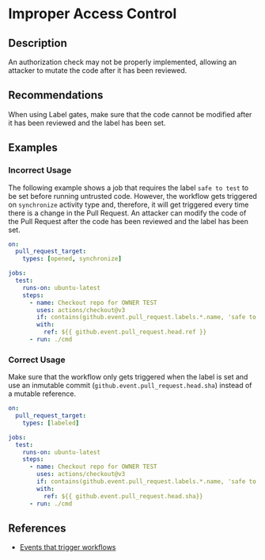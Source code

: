 # Improper Access Control

## Description

An authorization check may not be properly implemented, allowing an attacker to mutate the code after it has been reviewed.

## Recommendations

When using Label gates, make sure that the code cannot be modified after it has been reviewed and the label has been set.

## Examples

### Incorrect Usage

The following example shows a job that requires the label `safe to test` to be set before running untrusted code. However, the workflow gets triggered on `synchronize` activity type and, therefore, it will get triggered every time there is a change in the Pull Request. An attacker can modify the code of the Pull Request after the code has been reviewed and the label has been set.

```yaml
on:
  pull_request_target:
    types: [opened, synchronize]

jobs:
  test:
    runs-on: ubuntu-latest
    steps:
      - name: Checkout repo for OWNER TEST
        uses: actions/checkout@v3
        if: contains(github.event.pull_request.labels.*.name, 'safe to test')
        with:
          ref: ${{ github.event.pull_request.head.ref }}
      - run: ./cmd
```

### Correct Usage

Make sure that the workflow only gets triggered when the label is set and use an inmutable commit (`github.event.pull_request.head.sha`) instead of a mutable reference.

```yaml
on:
  pull_request_target:
    types: [labeled]

jobs:
  test:
    runs-on: ubuntu-latest
    steps:
      - name: Checkout repo for OWNER TEST
        uses: actions/checkout@v3
        if: contains(github.event.pull_request.labels.*.name, 'safe to test')
        with:
          ref: ${{ github.event.pull_request.head.sha}}
      - run: ./cmd
```

## References

- [Events that trigger workflows](https://docs.github.com/en/actions/writing-workflows/choosing-when-your-workflow-runs/events-that-trigger-workflows#pull_request_target)
